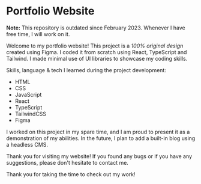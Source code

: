 # Portfolio Website


**Note:** This repository is outdated since February 2023. Whenever I have free time, I will work on it.

Welcome to my portfolio website! This project is a _100% original design_ created using Figma. I coded it from scratch using React, TypeScript and Tailwind. I made minimal use of UI libraries to showcase my coding skills.

Skills, language & tech I learned during the project development:

- HTML
- CSS
- JavaScript
- React
- TypeScript
- TailwindCSS
- Figma

I worked on this project in my spare time, and I am proud to present it as a demonstration of my abilities. In the future, I plan to add a built-in blog using a headless CMS.

Thank you for visiting my website! If you found any bugs or if you have any suggestions, please don't hesitate to contact me.

Thank you for taking the time to check out my work!
